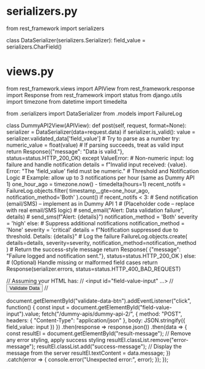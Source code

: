 # serializers.py
from rest_framework import serializers

class DataSerializer(serializers.Serializer):
    field_value = serializers.CharField()


# views.py
from rest_framework.views import APIView
from rest_framework.response import Response
from rest_framework import status
from django.utils import timezone
from datetime import timedelta

from .serializers import DataSerializer
from .models import FailureLog

class DummyAPI2View(APIView):
    def post(self, request, format=None):
        serializer = DataSerializer(data=request.data)
        if serializer.is_valid():
            value = serializer.validated_data['field_value']
            # Try to parse as a number
            try:
                numeric_value = float(value)
                # If parsing succeeds, treat as valid input
                return Response({"message": "Data is valid."}, status=status.HTTP_200_OK)
            except ValueError:
                # Non-numeric input: log failure and handle notification
                details = f"Invalid input received: {value}. Error: \"The 'field_value' field must be numeric.\"
                # Threshold and Notification Logic 
                # Example: allow up to 3 notifications per hour (same as Dummy API 1)
                one_hour_ago = timezone.now() - timedelta(hours=1)
                recent_notifs = FailureLog.objects.filter(
                    timestamp__gte=one_hour_ago,
                    notification_method='Both'
                ).count()
                if recent_notifs < 3:
                    # Send notification (email/SMS) – implement as in Dummy API 1
                    # (Placeholder code – replace with real email/SMS logic)
                    # send_email("Alert: Data validation failure", details)
                    # send_sms(f"Alert: {details}")
                    notification_method = 'Both'
                    severity = 'high'
                else:
                    # Suppress additional notifications
                    notification_method = 'None'
                    severity = 'critical'
                    details = f"Notification suppressed due to threshold. Details: {details}"
                # Log the failure
                FailureLog.objects.create(
                    details=details,
                    severity=severity,
                    notification_method=notification_method
                )
                # Return the success-style message
                return Response(
                    {"message": "Failure logged and notification sent."},
                    status=status.HTTP_200_OK
                )
        else:
            # (Optional) Handle missing or malformed field cases
            return Response(serializer.errors, status=status.HTTP_400_BAD_REQUEST)


// Assuming your HTML has:
// <input id="field-value-input" ...>
// <button id="validate-data-btn">Validate Data</button>
// <div id="result-message"></div>

document.getElementById("validate-data-btn").addEventListener("click", function() {
  const input = document.getElementById("field-value-input").value;
  fetch("/dummy-apis/dummy-api-2/", {
    method: "POST",
    headers: { "Content-Type": "application/json" },
    body: JSON.stringify({ field_value: input })
  })
  .then(response => response.json())
  .then(data => {
    const resultEl = document.getElementById("result-message");
    // Remove any error styling, apply success styling
    resultEl.classList.remove("error-message");
    resultEl.classList.add("success-message");
    // Display the message from the server
    resultEl.textContent = data.message;
  })
  .catch(error => {
    console.error("Unexpected error:", error);
  });
});

